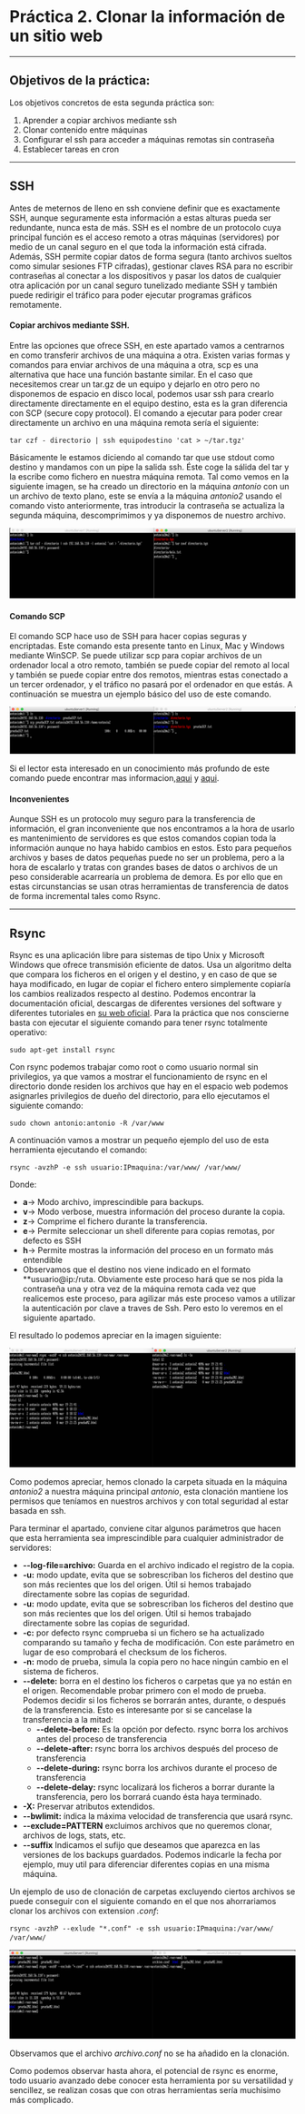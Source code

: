 # Práctica 2. Clonar la información de un sitio web
------

## Objetivos de la práctica:
Los objetivos concretos de esta segunda práctica son:

1. Aprender a copiar archivos mediante ssh
2. Clonar contenido entre máquinas
3. Configurar el ssh para acceder a máquinas remotas sin contraseña 
4. Establecer tareas en cron
------
## SSH 
Antes de meternos de lleno en ssh conviene definir que es exactamente SSH, aunque seguramente esta información a estas alturas pueda ser redundante, nunca esta de más. 
SSH es el nombre de un protocolo cuya principal función es el acceso remoto a otras máquinas (servidores) por medio de un canal seguro en el que toda la información está cifrada. Además, SSH permite copiar datos de forma segura (tanto archivos sueltos como simular sesiones FTP cifradas), gestionar claves RSA para no escribir contraseñas al conectar a los dispositivos y pasar los datos de cualquier otra aplicación por un canal seguro tunelizado mediante SSH y también puede redirigir el tráfico para poder ejecutar programas gráficos remotamente. 
#### Copiar archivos mediante SSH.
Entre las opciones que ofrece SSH, en este apartado vamos a centrarnos en como transferir archivos de una máquina a otra. 
Existen varias formas y comandos para enviar archivos de una máquina a otra, scp es una alternativa que hace una función bastante similar. 
En el caso que necesitemos crear un tar.gz de un equipo y dejarlo en otro pero no disponemos de espacio en disco local, podemos usar ssh para crearlo directamente directamente en el equipo destino, esta es la gran diferencia con SCP (secure copy protocol).
El comando a ejecutar para poder crear directamente un archivo en una máquina remota sería el siguiente:

    tar czf - directorio | ssh equipodestino 'cat > ~/tar.tgz'

Básicamente le estamos diciendo al comando tar que use stdout como destino y mandamos con un pipe la salida ssh. Éste coge la sálida del tar y la escribe como fichero en nuestra máquina remota. Tal como vemos en la siguiente imagen, se ha creado un directorio en la máquina *antonio* con un un archivo de texto plano, este se envía a la máquina *antonio2* usando el comando visto anteriormente, tras introducir la contraseña se actualiza la segunda máquina, descomprimimos y ya disponemos de nuestro archivo.

![tar](./imagenes/envioTarSSH.png)

#### Comando SCP

El comando SCP hace uso de SSH para hacer copias seguras y encriptadas. Este comando esta presente tanto en Linux, Mac y Windows mediante WinSCP.
Se puede utilizar scp para copiar archivos de un ordenador local a otro remoto, también se puede copiar del remoto al local y también se puede copiar entre dos remotos, mientras estas conectado a un tercer ordenador, y el tráfico no pasará por el ordenador en que estás.
A continuación se muestra un ejemplo básico del uso de este comando.

![scp](./imagenes/comandoSCP.png)

Si el lector esta interesado en un conocimiento más profundo de este comando puede encontrar mas informacion,[aqui](https://geekytheory.com/copiar-archivos-a-traves-de-ssh-con-scp) y [aqui](https://www.garron.me/es/articulos/scp.html).

#### Inconvenientes

Aunque SSH es un protocolo muy seguro para la transferencia de información, el gran inconveniente que nos encontramos a la hora de usarlo es mantenimiento de servidores es que estos comandos copian toda la información aunque no haya habido cambios en estos. Esto para pequeños archivos y bases de datos pequeñas puede no ser un problema, pero a la hora de escalarlo y tratas con grandes bases de datos o archivos de un peso considerable acarrearía un problema de demora. Es por ello que en estas circunstancias se usan otras herramientas de transferencia de datos de forma incremental tales como Rsync.

------
## Rsync

Rsync es una aplicación libre para sistemas de tipo Unix y Microsoft Windows que ofrece transmisión eficiente de datos. Usa un algoritmo delta que compara los ficheros en el origen y el destino, y en caso de que se haya modificado, en lugar de copiar el fichero entero simplemente copiaría los cambios realizados respecto al destino.
Podemos encontrar la documentación oficial, descargas de diferentes versiones del software y diferentes tutoriales en [su web oficial](http://rsync.samba.org/). 
Para la práctica que nos conscierne basta con ejecutar el siguiente comando para tener rsync totalmente operativo: 

    sudo apt-get install rsync

Con rsync podemos trabajar como root o como usuario normal sin privilegios, ya que vamos a mostrar el funcionamiento de rsync en el directorio donde residen los archivos que hay en el espacio web podemos asignarles privilegios de dueño del directorio, para ello ejecutamos el siguiente comando: 

    sudo chown antonio:antonio -R /var/www

A continuación vamos a mostrar un pequeño ejemplo del uso de esta herramienta ejecutando el comando:
    
    rsync -avzhP -e ssh usuario:IPmaquina:/var/www/ /var/www/

Donde:
* **a**-> Modo archivo, imprescindible para backups.
* **v**-> Modo verbose, muestra información del proceso durante la copia.
* **z**-> Comprime el fichero durante la transferencia.
* **e**-> Permite seleccionar un shell diferente para copias remotas, por defecto es SSH
* **h**-> Permite mostras la información del proceso en un formato más entendible
* Observamos que el destino nos viene indicado en el formato **usuario@ip:/ruta. Obviamente este proceso hará que se nos pida la contraseña una y otra vez de la máquina remota cada vez que realicemos este proceso, para agilizar más este proceso vamos a utilizar la autenticación por clave a traves de Ssh. Pero esto lo veremos en el siguiente apartado.
  
El resultado lo podemos apreciar en la imagen siguiente: 

![rsync](imagenes/clonacionRSYNC.png)

Como podemos apreciar, hemos clonado la carpeta situada en la máquina *antonio2* a nuestra máquina principal *antonio*, esta clonación mantiene los permisos que teníamos en nuestros archivos y con total seguridad al estar basada en ssh.

Para terminar el apartado, conviene citar algunos parámetros que hacen que esta herramienta sea imprescindible para cualquier administrador de servidores:

* **--log-file=archivo:** Guarda en el archivo indicado el registro de la copia.
* **-u:** modo update,  evita que se sobrescriban los ficheros del destino que son más recientes que los del origen. Útil si hemos trabajado directamente sobre las copias de seguridad.
* **-u:** modo update,  evita que se sobrescriban los ficheros del destino que son más recientes que los del origen. Útil si hemos trabajado directamente sobre las copias de seguridad.
* **-c:** por defecto rsync comprueba si un fichero se ha actualizado comparando su tamaño y fecha de modificación. Con este parámetro en lugar de eso comprobará el checksum de los ficheros.
* **-n:** modo de prueba, simula la copia pero no hace ningún cambio en el sistema de ficheros.
* **--delete:** borra en el destino los ficheros o carpetas que ya no están en el origen. Recomendable probar primero con el modo de prueba. Podemos decidir si los ficheros se borrarán antes, durante, o después de la transferencia. Esto es interesante por si se cancelase la transferencia a la mitad:
    * **--delete-before:** Es la opción por defecto. rsync borra los archivos antes del proceso de transferencia
    * **--delete-after:** rsync borra los archivos después del proceso de transferencia
    * **--delete-during:** rsync borra los archivos durante el proceso de transferencia
    * **--delete-delay:** rsync localizará los ficheros a borrar durante la transferencia, pero los borrará cuando ésta haya terminado.
* **-X:** Preservar atributos extendidos.
* **--bwlimit:** índica la máxima velocidad de transferencia que usará rsync.
* **--exclude=PATTERN** excluimos archivos que no queremos clonar, archivos de logs, stats, etc.
* **--suffix** Indicamos el sufijo que deseamos que aparezca en las versiones de los backups guardados. Podemos indicarle la fecha por ejemplo, muy util para diferenciar diferentes copias en una misma máquina.

Un ejemplo de uso de clonación de carpetas excluyendo ciertos archivos se puede conseguir con el siguiente comando en el que nos ahorrariamos clonar los archivos con extension *.conf*:

    rsync -avzhP --exlude "*.conf" -e ssh usuario:IPmaquina:/var/www/ /var/www/
    
![exclude](imagenes/ejemploExclude.png)

Observamos que el archivo *archivo.conf* no se ha añadido en la clonación.

Como podemos observar hasta ahora, el potencial de rsync es enorme, todo usuario avanzado debe conocer esta herramienta por su versatilidad y sencillez, se realizan cosas que con otras herramientas sería muchisimo más complicado.